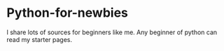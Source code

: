 # Python-for-newbies
I share  lots of sources for beginners like me. Any beginner of python can read my starter pages.
